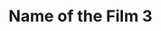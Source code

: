 ---
layout: post
title: Name of the Film 3
excerpt: hfueiow hfui hfuri huriehufiehu gifhrui gheru ihgure ihgruiej
image: feature-images/carnival-of-souls.jpg
genre: Horror
---